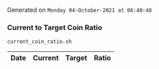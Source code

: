 Generated on `Monday 04-October-2021 at 06:40:48`

### Current to Target Coin Ratio
`current_coin_ratio.sh`

Date|Current|Target|Ratio
---|---|---|---
